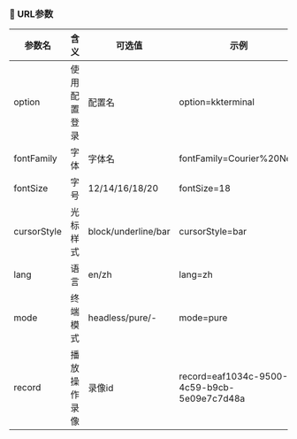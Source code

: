 ### 🔗 URL参数

| 参数名      | 含义         | 可选值              | 示例                                        |
| ----------- | ------------ | ------------------- | ------------------------------------------- |
| option      | 使用配置登录 | 配置名              | option=kkterminal                           |
| fontFamily  | 字体         | 字体名              | fontFamily=Courier%20New                    |
| fontSize    | 字号         | 12/14/16/18/20      | fontSize=18                                 |
| cursorStyle | 光标样式     | block/underline/bar | cursorStyle=bar                             |
| lang        | 语言         | en/zh               | lang=zh                                     |
| mode        | 终端模式     | headless/pure/-     | mode=pure                                   |
| record      | 播放操作录像 | 录像id              | record=eaf1034c-9500-4c59-b9cb-5e09e7c7d48a |

